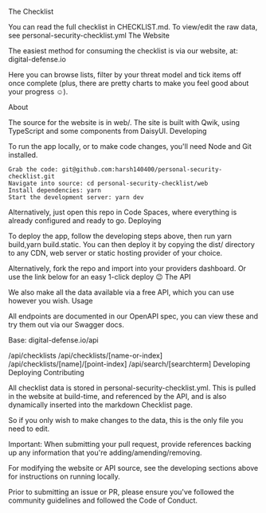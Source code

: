 
The Checklist

You can read the full checklist in CHECKLIST.md.
To view/edit the raw data, see personal-security-checklist.yml
The Website

The easiest method for consuming the checklist is via our website, at: digital-defense.io

Here you can browse lists, filter by your threat model and tick items off once complete (plus, there are pretty charts to make you feel good about your progress ☺️).

About

The source for the website is in web/.
The site is built with Qwik, using TypeScript and some components from DaisyUI.
Developing

To run the app locally, or to make code changes, you'll need Node and Git installed.

    Grab the code: git@github.com:harsh140400/personal-security-checklist.git
    Navigate into source: cd personal-security-checklist/web
    Install dependencies: yarn
    Start the development server: yarn dev

Alternatively, just open this repo in Code Spaces, where everything is already configured and ready to go.
Deploying

To deploy the app, follow the developing steps above, then run yarn build,yarn build.static. You can then deploy it by copying the dist/ directory to any CDN, web server or static hosting provider of your choice.

Alternatively, fork the repo and import into your providers dashboard. Or use the link below for an easy 1-click deploy 😉
The API

We also make all the data available via a free API, which you can use however you wish.
Usage

All endpoints are documented in our OpenAPI spec, you can view these and try them out via our Swagger docs.

Base: digital-defense.io/api

/api/checklists /api/checklists/[name-or-index] /api/checklists/[name]/[point-index] /api/search/[searchterm]
Developing
Deploying
Contributing

All checklist data is stored in personal-security-checklist.yml. This is pulled in the website at build-time, and referenced by the API, and is also dynamically inserted into the markdown Checklist page.

So if you only wish to make changes to the data, this is the only file you need to edit.

Important: When submitting your pull request, provide references backing up any information that you're adding/amending/removing.

For modifying the website or API source, see the developing sections above for instructions on running locally.

Prior to submitting an issue or PR, please ensure you've followed the community guidelines and followed the Code of Conduct.
